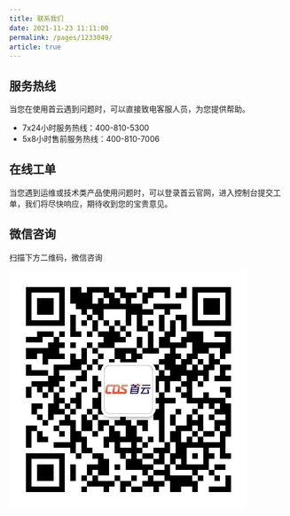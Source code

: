 ```yaml
---
title: 联系我们  
date: 2021-11-23 11:11:00
permalink: /pages/1233049/
article: true
---
```


## 服务热线

当您在使用首云遇到问题时，可以直接致电客服人员，为您提供帮助。

- 7x24小时服务热线：400-810-5300
- 5x8小时售前服务热线：400-810-7006



## 在线工单

当您遇到运维或技术类产品使用问题时，可以登录首云官网，进入控制台提交工单，我们将尽快响应，期待收到您的宝贵意见。



## 微信咨询

扫描下方二维码，微信咨询

![微信二维码](./pic/contact_us.jpg)

